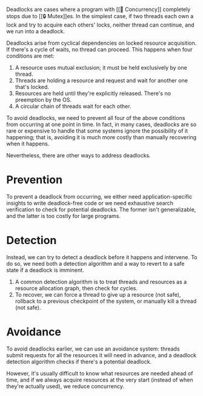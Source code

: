 Deadlocks are cases where a program with [[🏓 Concurrency]] completely stops due to [[🔒 Mutex]]es. In the simplest case, if two threads each own a lock and try to acquire each others' locks, neither thread can continue, and we run into a deadlock.

Deadlocks arise from cyclical dependencies on locked resource acquisition. If there's a cycle of waits, no thread can proceed. This happens when four conditions are met:
1. A resource uses mutual exclusion; it must be held exclusively by one thread.
2. Threads are holding a resource and request and wait for another one that's locked.
3. Resources are held until they're explicitly released. There's no preemption by the OS.
4. A circular chain of threads wait for each other.

To avoid deadlocks, we need to prevent all four of the above conditions from occurring at one point in time. In fact, in many cases, deadlocks are so rare or expensive to handle that some systems ignore the possibility of it happening; that is, avoiding it is much more costly than manually recovering when it happens.

Nevertheless, there are other ways to address deadlocks.

# Prevention
To prevent a deadlock from occurring, we either need application-specific insights to write deadlock-free code or we need exhaustive search verification to check for potential deadlocks. The former isn't generalizable, and the latter is too costly for large programs.

# Detection
Instead, we can try to detect a deadlock before it happens and intervene. To do so, we need both a detection algorithm and a way to revert to a safe state if a deadlock is imminent.
1. A common detection algorithm is to treat threads and resources as a resource allocation graph, then check for cycles.
2. To recover, we can force a thread to give up a resource (not safe), rollback to a previous checkpoint of the system, or manually kill a thread (not safe).

# Avoidance
To avoid deadlocks earlier, we can use an avoidance system: threads submit requests for all the resources it will need in advance, and a deadlock detection algorithm checks if there's a potential deadlock.

However, it's usually difficult to know what resources are needed ahead of time, and if we always acquire resources at the very start (instead of when they're actually used), we reduce concurrency.
